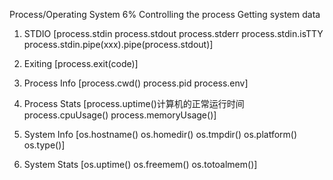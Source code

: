 Process/Operating System  6%
Controlling the process
Getting system data

1. STDIO [process.stdin process.stdout process.stderr process.stdin.isTTY process.stdin.pipe(xxx).pipe(process.stdout)]

2. Exiting [process.exit(code)]

3. Process Info [process.cwd() process.pid process.env]

4. Process Stats [process.uptime()计算机的正常运行时间 process.cpuUsage() process.memoryUsage()]

5. System Info [os.hostname() os.homedir() os.tmpdir() os.platform() os.type()]

6. System Stats  [os.uptime() os.freemem() os.totoalmem()]
